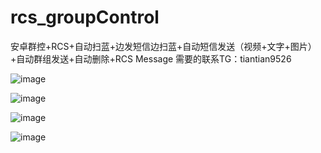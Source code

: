 # rcs_groupControl
安卓群控+RCS+自动扫蓝+边发短信边扫蓝+自动短信发送（视频+文字+图片）+自动群组发送+自动删除+RCS Message  需要的联系TG：tiantian9526

![image](https://github.com/tiantian952/rcs_groupControl/assets/164308410/223a31ff-4c66-4d33-bf4b-580db0029f54)

![image](https://github.com/tiantian952/rcs_groupControl/assets/164308410/d245f0b8-d924-444c-93ac-3db68e7ac2d0)

![image](https://github.com/tiantian952/rcs_groupControl/assets/164308410/72da1f53-827b-45fc-aa7f-8f804a9f1b30)

![image](https://github.com/tiantian952/rcs_groupControl/assets/164308410/d2d52c63-5f54-45be-a9fe-2883337f9e47)

